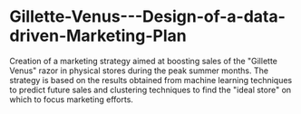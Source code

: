 # Gillette-Venus---Design-of-a-data-driven-Marketing-Plan
Creation of a marketing strategy aimed at boosting sales of the "Gillette Venus" razor in physical stores during the peak summer months. The strategy is based on the results obtained from machine learning techniques to predict future sales and clustering techniques to find the "ideal store" on which to focus marketing efforts.
